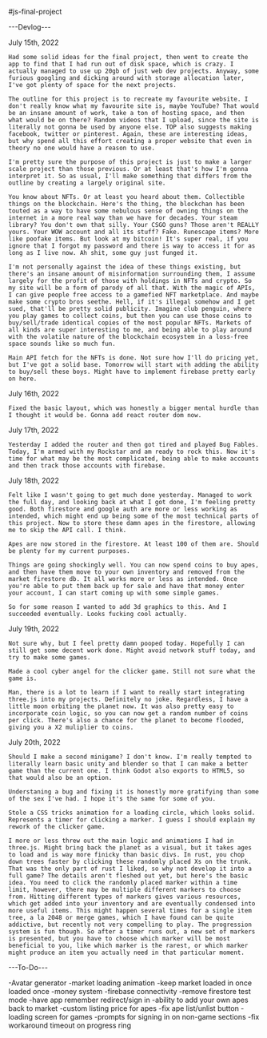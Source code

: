 #js-final-project

---Devlog---

July 15th, 2022

    Had some solid ideas for the final project, then went to create the app to find that I had run out of disk space, which is crazy. I actually managed to use up 20gb of just web dev projects. Anyway, some furious googling and dicking around with storage allocation later, I've got plenty of space for the next projects.

    The outline for this project is to recreate my favourite website. I don't really know what my favourite site is, maybe YouTube? That would be an insane amount of work, take a ton of hosting space, and then what would be on there? Random videos that I upload, since the site is literally not gonna be used by anyone else. TOP also suggests making facebook, twitter or pinterest. Again, these are interesting ideas, but why spend all this effort creating a proper website that even in theory no one would have a reason to use.

    I'm pretty sure the purpose of this project is just to make a larger scale project than those previous. Or at least that's how I'm gonna interpret it. So as usual, I'll make something that differs from the outline by creating a largely original site.

    You know about NFTs. Or at least you heard about them. Collectible things on the blockchain. Here's the thing, the blockchan has been touted as a way to have some nebulous sense of owning things on the internet in a more real way than we have for decades. Your steam library? You don't own that silly. Your CSGO guns? Those aren't REALLY yours. Your WOW account and all its stuff? Fake. Runescape items? More like poofake items. But look at my bitcoin! It's super real, if you ignore that I forgot my password and there is way to access it for as long as I live now. Ah shit, some guy just funged it.

    I'm not personally against the idea of these things existing, but there's an insane amount of misinformation surrounding them, I assume largely for the profit of those with holdings in NFTs and crypto. So my site will be a form of parody of all that. With the magic of APIs, I can give people free access to a gamefied NFT marketplace. And maybe make some crypto bros seethe. Hell, if it's illegal somehow and I get sued, that'll be pretty solid publicity. Imagine club penguin, where you play games to collect coins, but then you can use those coins to buy/sell/trade identical copies of the most popular NFTs. Markets of all kinds are super interesting to me, and being able to play around with the volatile nature of the blockchain ecosystem in a loss-free space sounds like so much fun. 

    Main API fetch for the NFTs is done. Not sure how I'll do pricing yet, but I've got a solid base. Tomorrow will start with adding the ability to buy/sell these boys. Might have to implement firebase pretty early on here.

July 16th, 2022

    Fixed the basic layout, which was honestly a bigger mental hurdle than I thought it would be. Gonna add react router dom now.

July 17th, 2022

    Yesterday I added the router and then got tired and played Bug Fables. Today, I'm armed with my Rockstar and am ready to rock this. Now it's time for what may be the most complicated, being able to make accounts and then track those accounts with firebase. 

July 18th, 2022

    Felt like I wasn't going to get much done yesterday. Managed to work the full day, and looking back at what I got done, I'm feeling pretty good. Both firestore and google auth are more or less working as intended, which might end up being some of the most technical parts of this project. Now to store these damn apes in the firestore, allowing me to skip the API call. I think.

    Apes are now stored in the firestore. At least 100 of them are. Should be plenty for my current purposes.

    Things are going shockingly well. You can now spend coins to buy apes, and then have them move to your own inventory and removed from the market firestore db. It all works more or less as intended. Once you're able to put them back up for sale and have that money enter your account, I can start coming up with some simple games.

    So for some reason I wanted to add 3d graphics to this. And I succeeded eventually. Looks fucking cool actually.

July 19th, 2022

    Not sure why, but I feel pretty damn pooped today. Hopefully I can still get some decent work done. Might avoid network stuff today, and try to make some games.

    Made a cool cyber angel for the clicker game. Still not sure what the game is.

    Man, there is a lot to learn if I want to really start integrating three.js into my projects. Definitely no joke. Regardless, I have a little moon orbiting the planet now. It was also pretty easy to incorporate coin logic, so you can now get a random number of coins per click. There's also a chance for the planet to become flooded, giving you a X2 muliplier to coins.

July 20th, 2022

    Should I make a second minigame? I don't know. I'm really tempted to literally learn basic unity and blender so that I can make a better game than the current one. I think Godot also exports to HTML5, so that would also be an option.

    Understaning a bug and fixing it is honestly more gratifying than some of the sex I've had. I hope it's the same for some of you.

    Stole a CSS tricks animation for a loading circle, which looks solid. Represents a timer for clicking a marker. I guess I should explain my rework of the clicker game.

    I more or less threw out the main logic and animations I had in three.js. Might bring back the planet as a visual, but it takes ages to load and is way more finicky than basic divs. In rust, you chop down trees faster by clicking these randomly placed Xs on the trunk. That was the only part of rust I liked, so why not develop it into a full game? The details aren't fleshed out yet, but here's the basic idea. You need to click the randomly placed marker within a time limit, however, there may be multiple different markers to choose from. Hitting different types of markers gives various resources, which get added into your inventory and are eventually condensed into more useful items. This might happen several times for a single item tree, a la 2048 or merge games, which I have found can be quite addictive, but recently not very compelling to play. The progression system is fun though. So after a timer runs out, a new set of markers is presented, but you have to choose which marker will be most beneficial to you, like which marker is the rarest, or which marker might produce an item you actually need in that particular moment. 

    

---To-Do---

-Avatar generator
-market loading animation
-keep market loaded in once loaded once
-money system
-firebase connectivity
-remove firestore test mode
-have app remember redirect/sign in
-ability to add your own apes back to market 
-custom listing price for apes
-fix ape list/unlist button 
-loading screen for games
-prompts for signing in on non-game sections
-fix workaround timeout on progress ring 